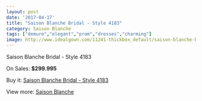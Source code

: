 ```yaml
---
layout: post
date: '2017-04-17'
title: "Saison Blanche Bridal - Style 4183"
category: Saison Blanche
tags: ["demure","elegant","prom","dresses","charming"]
image: http://www.idealgown.com/11241-thickbox_default/saison-blanche-bridal-style-4183.jpg
---
```

Saison Blanche Bridal - Style 4183

On Sales: **$299.995**
<a href="https://www.idealgown.com/en/saison-blanche/4604-saison-blanche-bridal-style-4183.html"><amp-img layout="responsive" width="600" height="600" src="//www.idealgown.com/11241-thickbox_default/saison-blanche-bridal-style-4183.jpg" alt="Saison Blanche Bridal - Style 4183 0" /></a>

Buy it: [Saison Blanche Bridal - Style 4183](https://www.idealgown.com/en/saison-blanche/4604-saison-blanche-bridal-style-4183.html "Saison Blanche Bridal - Style 4183")

View more: [Saison Blanche](https://www.idealgown.com/en/55-saison-blanche "Saison Blanche")